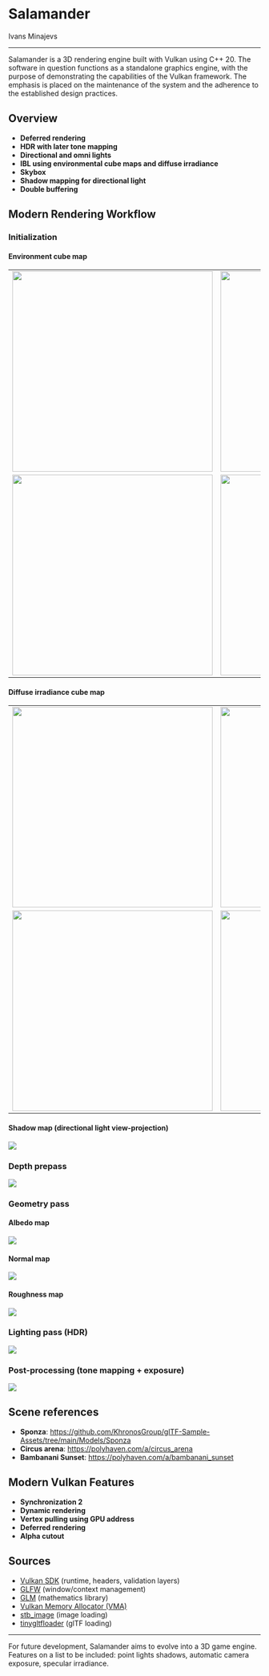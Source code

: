 
  <h1>Salamander</h1>
  <p>Ivans Minajevs</p>
  <hr>
  <p>
    Salamander is a 3D rendering engine built with Vulkan using C++ 20.
    The software in question functions as a standalone graphics engine, with the purpose of demonstrating the capabilities of the Vulkan framework.
    The emphasis is placed on the maintenance of the system and the adherence to the established design practices.
  </p>

  <h2>Overview</h2>
  <ul>
    <li><strong>Deferred rendering</strong></li>
    <li><strong>HDR with later tone mapping</strong></li>
    <li><strong>Directional and omni lights</strong></li>
    <li><strong>IBL using environmental cube maps and diffuse irradiance</strong></li>
    <li><strong>Skybox</strong></li>
    <li><strong>Shadow mapping for directional light</strong></li>
    <li><strong>Double buffering</strong></li>
  </ul>

  <h2>Modern Rendering Workflow</h2>
  <h3>Initialization</h3>
  <h4>Environment cube map</h4>
  <table>
    <tr>
      <td><img src="src/github_page_src/cube_map_1.png" width="400"/></td>
      <td><img src="src/github_page_src/cube_map_2.png" width="400"/></td>
      <td><img src="src/github_page_src/cube_map_3.png" width="400"/></td>
    </tr>
    <tr>
      <td><img src="src/github_page_src/cube_map_4.png" width="400"/></td>
      <td><img src="src/github_page_src/cube_map_5.png" width="400"/></td>
      <td><img src="src/github_page_src/cube_map_6.png" width="400"/></td>
    </tr>
  </table>
  <h4>Diffuse irradiance cube map</h4>
  <table>
    <tr>
      <td><img src="src/github_page_src/diffuse_irradiance_1.png" width="400"/></td>
      <td><img src="src/github_page_src/diffuse_irradiance_2.png" width="400"/></td>
      <td><img src="src/github_page_src/diffuse_irradiance_3.png" width="400"/></td>
    </tr>
    <tr>
      <td><img src="src/github_page_src/diffuse_irradiance_4.png" width="400"/></td>
      <td><img src="src/github_page_src/diffuse_irradiance_5.png" width="400"/></td>
      <td><img src="src/github_page_src/diffuse_irradiance_6.png" width="400"/></td>
    </tr>
  </table>
  <h4>Shadow map (directional light view-projection)</h4>
  <img src="src/github_page_src/shadow_map.png"/>
  <h3>Depth prepass</h3>
  <img src="src/github_page_src/depth_prepass.png"/>
  <h3>Geometry pass</h3>
  <h4>Albedo map</h4>
  <img src="src/github_page_src/albedo.png"/>
  <h4>Normal map</h4>
  <img src="src/github_page_src/normal_map.png"/>
  <h4>Roughness map</h4>
  <img src="src/github_page_src/roughness.png"/>
  <h3>Lighting pass (HDR)</h3>
  <img src="src/github_page_src/lighting_pass.png"/>
  <h3>Post-processing (tone mapping + exposure)</h3>
  <img src="src/github_page_src/blit_pass.png"/>

  <h2>Scene references</h2>
  <ul>
    <li><strong>Sponza</strong>: <a href="https://github.com/KhronosGroup/glTF-Sample-Assets/tree/main/Models/Sponza">https://github.com/KhronosGroup/glTF-Sample-Assets/tree/main/Models/Sponza</a> </li>
    <li><strong>Circus arena</strong>: <a href="https://polyhaven.com/a/circus_arena">https://polyhaven.com/a/circus_arena</a> </li>
    <li><strong>Bambanani Sunset</strong>:  <a href="https://polyhaven.com/a/bambanani_sunset">https://polyhaven.com/a/bambanani_sunset</a></li>
  </ul>

  <h2>Modern Vulkan Features</h2>
  <ul>
    <li><strong>Synchronization 2</strong></li>
    <li><strong>Dynamic rendering</strong></li>
    <li><strong>Vertex pulling using GPU address</strong></li>
    <li><strong>Deferred rendering</strong></li>
    <li><strong>Alpha cutout</strong></li>
  </ul>

  <h2>Sources</h2>
  <ul>
    <li><a href="https://vulkan.lunarg.com/">Vulkan SDK</a> (runtime, headers, validation layers)</li>
    <li><a href="https://www.glfw.org/">GLFW</a> (window/context management)</li>
    <li><a href="https://github.com/g-truc/glm">GLM</a> (mathematics library)</li>
    <li><a href="https://github.com/GPUOpen-LibrariesAndSDKs/VulkanMemoryAllocator">Vulkan Memory Allocator (VMA)</a></li>
    <li><a href="https://github.com/nothings/stb">stb_image</a> (image loading)</li>
    <li><a href="https://github.com/syoyo/tinygltf">tinygltfloader</a> (glTF loading)</li>
  </ul>

  <hr>

  <p>
    For future development, Salamander aims to evolve into a 3D game engine. 
    Features on a list to be included: point lights shadows, automatic camera exposure, specular irradiance.
  </p>

